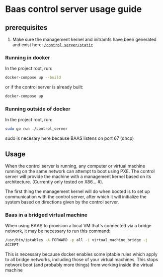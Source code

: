 
# Baas control server usage guide

## prerequisites

1. Make sure the management kernel and initramfs have been generated and exist here: [`/control_server/static`](../../control_server/static)

### Running in docker

In the project root, run:

```bash
docker-compose up --build
```

or if the control server is already built:
```bash
docker-compose up
```

### Running outside of docker

In the project root, run:
```bash
sudo go run ./control_server
```
sudo is necesary here because BAAS listens on port 67 (dhcp)

## Usage

When the control server is running, any computer or virtual machine
running on the same network can attempt to boot using PXE.  The
control server will provide the machine with a management kernel based
on its architecture. (Currently only tested on X86... #).

The first thing the management kernel will do when booted is to set up
communication with the control server, after which it will initialize
the system based on directions given by the control server.


### Baas in a bridged virtual machine

When using BAAS to provision a local VM that's connected via a bridge
network, it may be necessary to run this command:

```bash
/usr/bin/iptables -A FORWARD -p all -i virtual_machine_bridge -j
ACCEPT
```

This is necessary because docker enables some iptable rules
which apply to all bridge networks, including those of your virtual
machines.  This stops network boot (and probably more things) from
working inside the virtual machine
